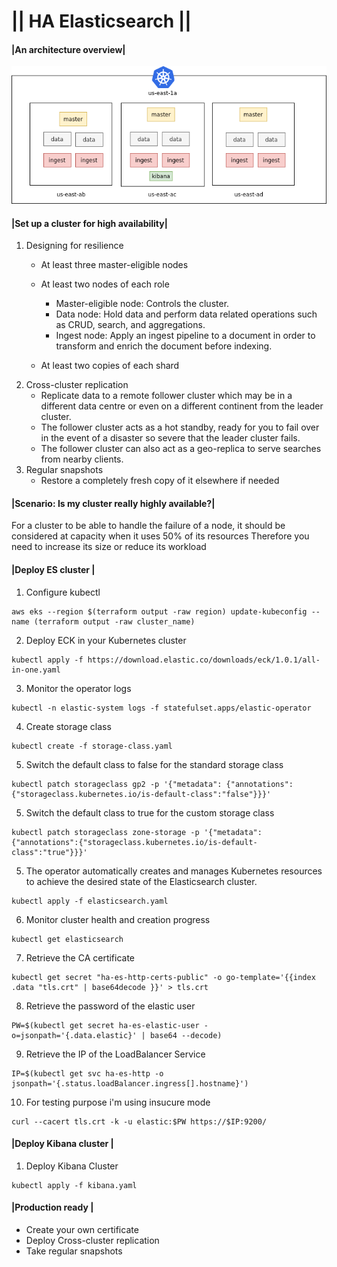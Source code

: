 # || HA Elasticsearch ||

#### |An architecture overview|

![alt text](https://github.com/YousraBorchani/HA-ELASTICSEARCH/blob/main/ha-es-architecture.png?raw=true)


#### |Set up a cluster for high availability|
1. Designing for resilience
    - At least three master-eligible nodes
    - At least two nodes of each role 
        - Master-eligible node: 
            Controls the cluster. 
        - Data node:
            Hold data and perform data related operations such as CRUD, search, and aggregations. 
        - Ingest node: 
           Apply an ingest pipeline to a document in order to transform and enrich the document before indexing. 

    - At least two copies of each shard 
2. Cross-cluster replication    
    - Replicate data to a remote follower cluster which may be in a different data 
    centre or even on a different continent from the leader cluster. 
    - The follower cluster acts as a hot standby, ready for you to fail over in the 
    event of a disaster so severe that the leader cluster fails. 
    - The follower cluster can also act as a geo-replica to serve searches from nearby clients.  
3. Regular snapshots 
    - Restore a completely fresh copy of it elsewhere if needed

#### |Scenario: Is my cluster really highly available?|
For a cluster to be able to handle the failure of a node, 
it should be considered at capacity when it uses 50% of its resources 
Therefore you need to increase its size or reduce its workload

#### |Deploy ES cluster | 

1. Configure kubectl

```
aws eks --region $(terraform output -raw region) update-kubeconfig --name (terraform output -raw cluster_name)
```

2. Deploy ECK in your Kubernetes cluster
```
kubectl apply -f https://download.elastic.co/downloads/eck/1.0.1/all-in-one.yaml
```

3. Monitor the operator logs
```
kubectl -n elastic-system logs -f statefulset.apps/elastic-operator
```

4. Create storage class
```
kubectl create -f storage-class.yaml
```

5. Switch the default class to false for the standard storage class
```
kubectl patch storageclass gp2 -p '{"metadata": {"annotations":{"storageclass.kubernetes.io/is-default-class":"false"}}}'
```

5. Switch the default class to true for the custom storage class
```
kubectl patch storageclass zone-storage -p '{"metadata": {"annotations":{"storageclass.kubernetes.io/is-default-class":"true"}}}'
```

5. The operator automatically creates and manages Kubernetes resources to achieve the desired state of the Elasticsearch cluster. 
```
kubectl apply -f elasticsearch.yaml
```

6. Monitor cluster health and creation progress
```
kubectl get elasticsearch
```

7. Retrieve the CA certificate
```
kubectl get secret "ha-es-http-certs-public" -o go-template='{{index .data "tls.crt" | base64decode }}' > tls.crt
```
8. Retrieve the password of the elastic user
```
PW=$(kubectl get secret ha-es-elastic-user -o=jsonpath='{.data.elastic}' | base64 --decode)
```

9. Retrieve the IP of the LoadBalancer Service
```
IP=$(kubectl get svc ha-es-http -o jsonpath='{.status.loadBalancer.ingress[].hostname}')
```
10. For testing purpose i'm using insucure mode 
```
curl --cacert tls.crt -k -u elastic:$PW https://$IP:9200/
```

#### |Deploy Kibana cluster | 

1. Deploy Kibana Cluster
```
kubectl apply -f kibana.yaml
```

#### |Production ready |

- Create your own certificate
- Deploy Cross-cluster replication
- Take regular snapshots
